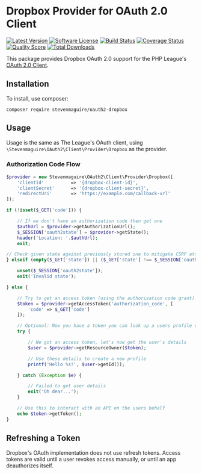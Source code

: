 # Dropbox Provider for OAuth 2.0 Client

[![Latest Version](https://img.shields.io/github/release/stevenmaguire/oauth2-dropbox.svg?style=flat-square)](https://github.com/stevenmaguire/oauth2-dropbox/releases)
[![Software License](https://img.shields.io/badge/license-MIT-brightgreen.svg?style=flat-square)](LICENSE.md)
[![Build Status](https://img.shields.io/travis/stevenmaguire/oauth2-dropbox/master.svg?style=flat-square)](https://travis-ci.org/stevenmaguire/oauth2-dropbox)
[![Coverage Status](https://img.shields.io/scrutinizer/coverage/g/stevenmaguire/oauth2-dropbox.svg?style=flat-square)](https://scrutinizer-ci.com/g/stevenmaguire/oauth2-dropbox/code-structure)
[![Quality Score](https://img.shields.io/scrutinizer/g/stevenmaguire/oauth2-dropbox.svg?style=flat-square)](https://scrutinizer-ci.com/g/stevenmaguire/oauth2-dropbox)
[![Total Downloads](https://img.shields.io/packagist/dt/stevenmaguire/oauth2-dropbox.svg?style=flat-square)](https://packagist.org/packages/stevenmaguire/oauth2-dropbox)

This package provides Dropbox OAuth 2.0 support for the PHP League's [OAuth 2.0 Client](https://github.com/thephpleague/oauth2-client).

## Installation

To install, use composer:

```
composer require stevenmaguire/oauth2-dropbox
```

## Usage

Usage is the same as The League's OAuth client, using `\Stevenmaguire\OAuth2\Client\Provider\Dropbox` as the provider.

### Authorization Code Flow

```php
$provider = new Stevenmaguire\OAuth2\Client\Provider\Dropbox([
    'clientId'          => '{dropbox-client-id}',
    'clientSecret'      => '{dropbox-client-secret}',
    'redirectUri'       => 'https://example.com/callback-url'
]);

if (!isset($_GET['code'])) {

    // If we don't have an authorization code then get one
    $authUrl = $provider->getAuthorizationUrl();
    $_SESSION['oauth2state'] = $provider->getState();
    header('Location: '.$authUrl);
    exit;

// Check given state against previously stored one to mitigate CSRF attack
} elseif (empty($_GET['state']) || ($_GET['state'] !== $_SESSION['oauth2state'])) {

    unset($_SESSION['oauth2state']);
    exit('Invalid state');

} else {

    // Try to get an access token (using the authorization code grant)
    $token = $provider->getAccessToken('authorization_code', [
        'code' => $_GET['code']
    ]);

    // Optional: Now you have a token you can look up a users profile data
    try {

        // We got an access token, let's now get the user's details
        $user = $provider->getResourceOwner($token);

        // Use these details to create a new profile
        printf('Hello %s!', $user->getId());

    } catch (Exception $e) {

        // Failed to get user details
        exit('Oh dear...');
    }

    // Use this to interact with an API on the users behalf
    echo $token->getToken();
}
```

## Refreshing a Token
Dropbox's OAuth implementation does not use refresh tokens. Access tokens are valid until a user revokes access manually, or until an app deauthorizes itself.
